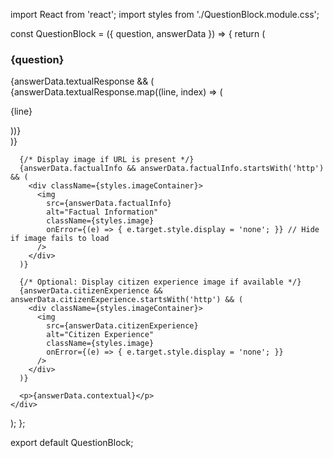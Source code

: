 import React from 'react';
import styles from './QuestionBlock.module.css';

const QuestionBlock = ({ question, answerData }) => {
  return (
    <div className={styles.questionBlock}>
      <h3>{question}</h3>
      {answerData.textualResponse && (
        <div className={styles.textualResponse}>
          {answerData.textualResponse.map((line, index) => (
            <p key={index}>{line}</p>
          ))}
        </div>
      )}
      
      {/* Display image if URL is present */}
      {answerData.factualInfo && answerData.factualInfo.startsWith('http') && (
        <div className={styles.imageContainer}>
          <img
            src={answerData.factualInfo}
            alt="Factual Information"
            className={styles.image}
            onError={(e) => { e.target.style.display = 'none'; }} // Hide if image fails to load
          />
        </div>
      )}

      {/* Optional: Display citizen experience image if available */}
      {answerData.citizenExperience && answerData.citizenExperience.startsWith('http') && (
        <div className={styles.imageContainer}>
          <img
            src={answerData.citizenExperience}
            alt="Citizen Experience"
            className={styles.image}
            onError={(e) => { e.target.style.display = 'none'; }}
          />
        </div>
      )}

      <p>{answerData.contextual}</p>
    </div>
  );
};

export default QuestionBlock;
